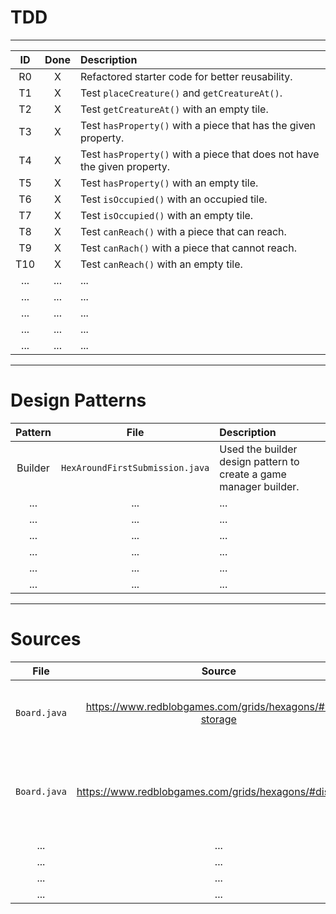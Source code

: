 # TDD

---

| ID  | Done | Description |
| :-: | :--: | :---------- |
| R0 | X | Refactored starter code for better reusability. |
| T1 | X | Test `placeCreature()` and `getCreatureAt()`. |
| T2 | X | Test `getCreatureAt()` with an empty tile. |
| T3 | X | Test `hasProperty()` with a piece that has the given property. |
| T4 | X | Test `hasProperty()` with a piece that does not have the given property. |
| T5 | X | Test `hasProperty()` with an empty tile. |
| T6 | X | Test `isOccupied()` with an occupied tile. |
| T7 | X | Test `isOccupied()` with an empty tile. |
| T8 | X | Test `canReach()` with a piece that can reach. |
| T9 | X | Test `canRach()` with a piece that cannot reach. |
| T10 | X | Test `canReach()` with an empty tile. |
| ... | ... | ... |
| ... | ... | ... |
| ... | ... | ... |
| ... | ... | ... |
| ... | ... | ... |

---

# Design Patterns

| Pattern | File | Description |
| :-----: | :--: | :---------- |
| Builder | `HexAroundFirstSubmission.java` | Used the builder design pattern to create a game manager builder. |
| ... | ... | ... |
| ... | ... | ... |
| ... | ... | ... |
| ... | ... | ... |
| ... | ... | ... |
| ... | ... | ... |

---

# Sources

| File | Source | Description |
| :--: | :----: | :---------- |
| `Board.java` | https://www.redblobgames.com/grids/hexagons/#map-storage | Used a hash table to store the board, which this recommends. |
| `Board.java` | https://www.redblobgames.com/grids/hexagons/#distances | Used the axial formula to calculate distances between axial coordinates. |
| ... | ... | ... |
| ... | ... | ... |
| ... | ... | ... |
| ... | ... | ... |
